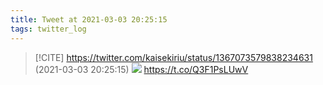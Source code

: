 ```yaml
---
title: Tweet at 2021-03-03 20:25:15
tags: twitter_log
---
```


> [!CITE] https://twitter.com/kaisekiriu/status/1367073579838234631 (2021-03-03 20:25:15)
> ![](https://twitter.com/kaisekiriu/status/1367073579838234631)
> https://t.co/Q3F1PsLUwV
